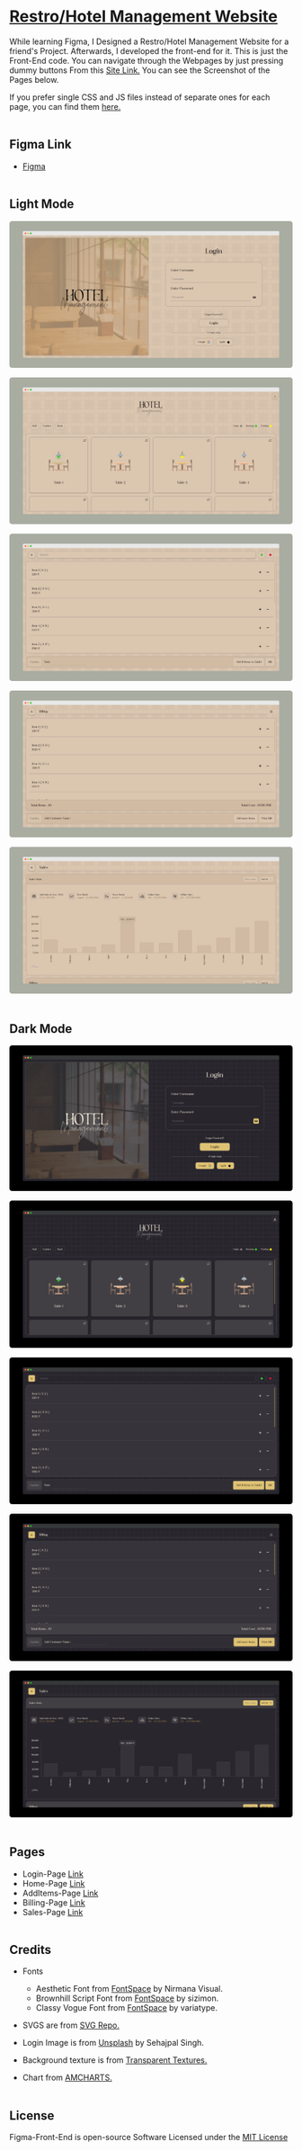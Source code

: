 # [Restro/Hotel Management Website](https://praashoo7.github.io/Figma-Front-End/)

While learning Figma, I Designed a Restro/Hotel Management Website for a friend's Project. Afterwards, I developed the front-end for it. This is just the Front-End code. You can navigate through the Webpages by just pressing dummy buttons From this [Site Link.](https://praashoo7.github.io/Figma-Front-End/) You can see the Screenshot of the Pages below.<br>

If you prefer single CSS and JS files instead of separate ones for each page, you can find them [here.](https://github.com/Praashoo7/Figma-Front-End/tree/main/SINGLE-CSS-JS)<br><br>


## Figma Link

- [Figma](https://www.figma.com/file/QuajVMh3wftRJoL2ydSVhd/Untitled?type=design&node-id=0%3A1&mode=design&t=aDzQbuhSTRbYdBDx-1)<br><br>


## Light Mode
![Readme Image](ReadMe-Images/Light_Mode/Login_Light.png)

![Readme Image](ReadMe-Images/Light_Mode/HomePage_Light.png)

![Readme Image](ReadMe-Images/Light_Mode/AddItemsPage_Light.png)

![Readme Image](ReadMe-Images/Light_Mode/Billing_Light.png)

![Readme Image](ReadMe-Images/Light_Mode/Sales_Light.png)<br><br>


## Dark Mode
![Readme Image](ReadMe-Images/Dark_Mode/Login_Dark1.png)

![Readme Image](ReadMe-Images/Dark_Mode/HomePage_Dark.png)

![Readme Image](ReadMe-Images/Dark_Mode/AddItemsPage_Dark.png)

![Readme Image](ReadMe-Images/Dark_Mode/Billing_Dark.png)

![Readme Image](ReadMe-Images/Dark_Mode/Sales_Dark.png)<br><br>


## Pages
- Login-Page [Link](https://praashoo7.github.io/Figma-Front-End/index.html)<br>
- Home-Page [Link](https://praashoo7.github.io/Figma-Front-End/HomePage.html)<br>
- AddItems-Page [Link](https://praashoo7.github.io/Figma-Front-End/AddItemsPage.html)<br>
- Billing-Page [Link](https://praashoo7.github.io/Figma-Front-End/Billing.html)<br>
- Sales-Page [Link](https://praashoo7.github.io/Figma-Front-End/Sales.html)<br><br>


## Credits

- Fonts
  - Aesthetic Font from [FontSpace](https://www.fontspace.com/aesthetic-font-f76813) by Nirmana Visual.
  - Brownhill Script Font from [FontSpace](https://www.fontspace.com/brownhill-script-font-f46547) by sizimon.
  - Classy Vogue Font from [FontSpace](https://www.fontspace.com/classy-vogue-font-f76295) by variatype.

- SVGS are from [SVG Repo.](https://www.svgrepo.com/)
- Login Image is from [Unsplash](https://unsplash.com/) by Sehajpal Singh.
- Background texture is from [Transparent Textures.](https://www.transparenttextures.com/)<br>
- Chart from [AMCHARTS.](https://www.amcharts.com/)<br><br>


## License

Figma-Front-End is open-source Software Licensed under the [MIT License](https://github.com/Praashoo7/Figma-Front-End/blob/main/LICENSE)
